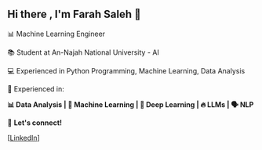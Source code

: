 ## Hi there , I'm Farah Saleh 👋

📊 Machine Learning Engineer 

📚 Student at An-Najah National University - AI

💻 Experienced in Python Programming, Machine Learning, Data Analysis 

🔹 Experienced in:

**📊 Data Analysis | 🤖 Machine Learning | 🧠 Deep Learning | 🔥 LLMs | 🗣️ NLP**

💬 **Let's connect!**

[[LinkedIn](www.linkedin.com/in/farah-m-saleh)]

